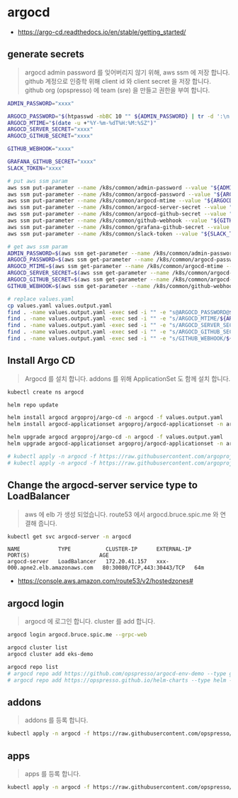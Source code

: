 # argocd

* <https://argo-cd.readthedocs.io/en/stable/getting_started/>

## generate secrets

> argocd admin password 를 잊어버리지 않기 위해, aws ssm 에 저장 합니다.
> github 계정으로 인증학 위해 client id 와 client secret 을 저장 합니다.
> github org (opspresso) 에 team (sre) 을 만들고 권한을 부여 합니다.

```bash
ADMIN_PASSWORD="xxxx"

ARGOCD_PASSWORD="$(htpasswd -nbBC 10 "" ${ADMIN_PASSWORD} | tr -d ':\n' | sed 's/$2y/$2a/')"
ARGOCD_MTIME="$(date -u +"%Y-%m-%dT%H:%M:%SZ")"
ARGOCD_SERVER_SECRET="xxxx"
ARGOCD_GITHUB_SECRET="xxxx"

GITHUB_WEBHOOK="xxxx"

GRAFANA_GITHUB_SECRET="xxxx"
SLACK_TOKEN="xxxx"

# put aws ssm param
aws ssm put-parameter --name /k8s/common/admin-password --value "${ADMIN_PASSWORD}" --type SecureString --overwrite | jq .
aws ssm put-parameter --name /k8s/common/argocd-password --value "${ARGOCD_PASSWORD}" --type SecureString --overwrite | jq .
aws ssm put-parameter --name /k8s/common/argocd-mtime --value "${ARGOCD_MTIME}" --type SecureString --overwrite | jq .
aws ssm put-parameter --name /k8s/common/argocd-server-secret --value "${ARGOCD_SERVER_SECRET}" --type SecureString --overwrite | jq .
aws ssm put-parameter --name /k8s/common/argocd-github-secret --value "${ARGOCD_GITHUB_SECRET}" --type SecureString --overwrite | jq .
aws ssm put-parameter --name /k8s/common/github-webhook --value "${GITHUB_WEBHOOK}" --type SecureString --overwrite | jq .
aws ssm put-parameter --name /k8s/common/grafana-github-secret --value "${GRAFANA_GITHUB_SECRET}" --type SecureString --overwrite | jq .
aws ssm put-parameter --name /k8s/common/slack-token --value "${SLACK_TOKEN}" --type SecureString --overwrite | jq .

# get aws ssm param
ADMIN_PASSWORD=$(aws ssm get-parameter --name /k8s/common/admin-password --with-decryption | jq .Parameter.Value -r)
ARGOCD_PASSWORD=$(aws ssm get-parameter --name /k8s/common/argocd-password --with-decryption | jq .Parameter.Value -r)
ARGOCD_MTIME=$(aws ssm get-parameter --name /k8s/common/argocd-mtime --with-decryption | jq .Parameter.Value -r)
ARGOCD_SERVER_SECRET=$(aws ssm get-parameter --name /k8s/common/argocd-server-secret --with-decryption | jq .Parameter.Value -r)
ARGOCD_GITHUB_SECRET=$(aws ssm get-parameter --name /k8s/common/argocd-github-secret --with-decryption | jq .Parameter.Value -r)
GITHUB_WEBHOOK=$(aws ssm get-parameter --name /k8s/common/github-webhook --with-decryption | jq .Parameter.Value -r)

# replace values.yaml
cp values.yaml values.output.yaml
find . -name values.output.yaml -exec sed -i "" -e "s@ARGOCD_PASSWORD@${ARGOCD_PASSWORD}@g" {} \;
find . -name values.output.yaml -exec sed -i "" -e "s/ARGOCD_MTIME/${ARGOCD_MTIME}/g" {} \;
find . -name values.output.yaml -exec sed -i "" -e "s/ARGOCD_SERVER_SECRET/${ARGOCD_SERVER_SECRET}/g" {} \;
find . -name values.output.yaml -exec sed -i "" -e "s/ARGOCD_GITHUB_SECRET/${ARGOCD_GITHUB_SECRET}/g" {} \;
find . -name values.output.yaml -exec sed -i "" -e "s/GITHUB_WEBHOOK/${GITHUB_WEBHOOK}/g" {} \;
```

## Install Argo CD

> Argocd 를 설치 합니다.
> addons 를 위해 ApplicationSet 도 함께 설치 합니다.

```bash
kubectl create ns argocd

helm repo update

helm install argocd argoproj/argo-cd -n argocd -f values.output.yaml
helm install argocd-applicationset argoproj/argocd-applicationset -n argocd

helm upgrade argocd argoproj/argo-cd -n argocd -f values.output.yaml
helm upgrade argocd-applicationset argoproj/argocd-applicationset -n argocd

# kubectl apply -n argocd -f https://raw.githubusercontent.com/argoproj/argo-cd/v2.1.0/manifests/install.yaml
# kubectl apply -n argocd -f https://raw.githubusercontent.com/argoproj-labs/applicationset/v0.2.0/manifests/install.yaml
```

## Change the argocd-server service type to LoadBalancer

> aws 에 elb 가 생성 되었습니다. route53 에서 argocd.bruce.spic.me 와 연결해 줍니다.

```bash
kubectl get svc argocd-server -n argocd
```

```
NAME            TYPE           CLUSTER-IP      EXTERNAL-IP                       PORT(S)                      AGE
argocd-server   LoadBalancer   172.20.41.157   xxx-000.apne2.elb.amazonaws.com   80:30080/TCP,443:30443/TCP   64m
```

* https://console.aws.amazon.com/route53/v2/hostedzones#

## argocd login

> argocd 에 로그인 합니다.
> cluster 를 add 합니다.

```bash
argocd login argocd.bruce.spic.me --grpc-web

argocd cluster list
argocd cluster add eks-demo

argocd repo list
# argocd repo add https://github.com/opspresso/argocd-env-demo --type git --name env-demo
# argocd repo add https://opspresso.github.io/helm-charts --type helm --name opspresso
```

## addons

> addons 를 등록 합니다.

```bash
kubectl apply -n argocd -f https://raw.githubusercontent.com/opspresso/argocd-env-demo/main/addons.yaml
```

## apps

> apps 를 등록 합니다.

```bash
kubectl apply -n argocd -f https://raw.githubusercontent.com/opspresso/argocd-env-demo/main/apps.yaml
```
